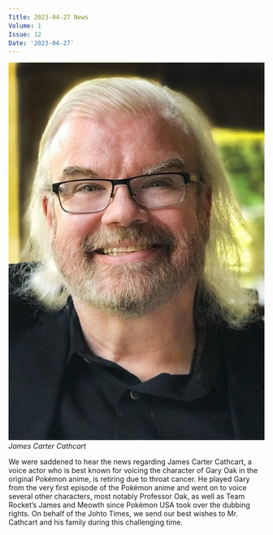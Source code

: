 ```yaml
---
Title: 2023-04-27 News
Volume: 1
Issue: 12
Date: '2023-04-27'
---
```


[![James Carter Cathcart](/web/images/james-carter-cathcart.jpeg)](/web/images/james-carter-cathcart.jpeg)*James Carter Cathcart*

We were saddened to hear the news regarding James Carter Cathcart, a voice actor who is best known for voicing the character of Gary Oak in the original Pokémon anime, is retiring due to throat cancer. He played Gary from the very first episode of the Pokémon anime and went on to voice several other characters, most notably Professor Oak, as well as Team Rocket’s James and Meowth since Pokémon USA took over the dubbing rights. On behalf of the Johto Times, we send our best wishes to Mr. Cathcart and his family during this challenging time.